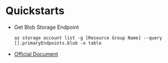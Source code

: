# Quickstarts

- Get Blob Storage Endpoint

	`az storage account list -g [Resource Group Name] --query [].primaryEndpoints.blob -o table`

- [Official Document](https://learn.microsoft.com/en-us/azure/storage/blobs/storage-quickstart-blobs-dotnet?tabs=net-cli%2Cmanaged-identity%2Croles-azure-portal%2Csign-in-azure-cli%2Cidentity-visual-studio&pivots=blob-storage-quickstart-scratch)
